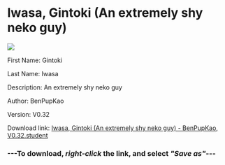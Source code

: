# Iwasa, Gintoki (An extremely shy neko guy)

<img src = "https://raw.githubusercontent.com/Arbiter1223/Daigaku-Gurashi-Custom-Students/master/Students/Files/Iwasa%2C%20Gintoki%20(An%20extremely%20shy%20neko%20guy).png">

First Name: Gintoki

Last Name: Iwasa

Description: An extremely shy neko guy

Author: BenPupKao

Version: V0.32

Download link: <a href="https://raw.githubusercontent.com/Arbiter1223/Daigaku-Gurashi-Custom-Students/master/Students/Files/Iwasa%2C%20Gintoki%20(An%20extremely%20shy%20neko%20guy)%20-%20BenPupKao%2C%20V0.32.student">Iwasa, Gintoki (An extremely shy neko guy) - BenPupKao, V0.32.student</a>

### ---**To download, _right-click_ the link, and select _"Save as"_**---
